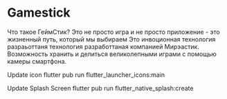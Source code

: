 # Gamestick

Что такое ГеймСтик? Это не просто игра и не просто приложение - это жизненный путь, который мы выбираем
Это инвоционная технология разраьоттаня технология разработтаная компанией Мирэастик. Возможность хранить и делиться великолепными играми с помощью камеры смартфона.


Update icon
flutter pub run flutter_launcher_icons:main


Update Splash Screen
flutter pub run flutter_native_splash:create